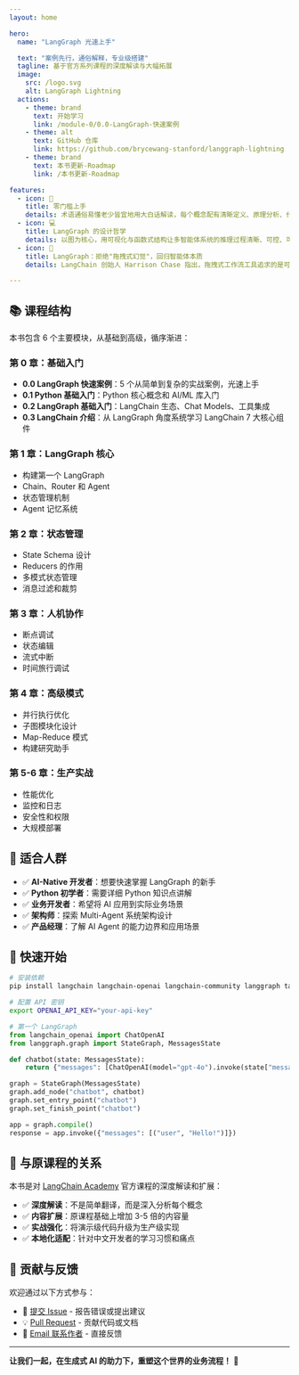 ```yaml
---
layout: home

hero:
  name: "LangGraph 光速上手"

  text: "案例先行，通俗解释，专业级搭建"
  tagline: 基于官方系列课程的深度解读与大幅拓展
  image:
    src: /logo.svg
    alt: LangGraph Lightning
  actions:
    - theme: brand
      text: 开始学习
      link: /module-0/0.0-LangGraph-快速案例
    - theme: alt
      text: GitHub 仓库
      link: https://github.com/brycewang-stanford/langgraph-lightning
    - theme: brand
      text: 本书更新-Roadmap
      link: /本书更新-Roadmap

features:
  - icon: 🎯
    title: 零门槛上手
    details: 术语通俗易懂老少皆宜地用大白话解读，每个概念配有清晰定义、原理分析、代码示例、常见陷阱和最佳实践，零基础的用户也能快速上手，把握整体架构与核心概念
  - icon: 💻
    title: LangGraph 的设计哲学
    details: 以图为核心，用可视化与函数式结构让多智能体系统的推理过程清晰、可控、可扩展
  - icon: 🤖
    title: LangGraph：拒绝"拖拽式幻觉"，回归智能体本质
    details: LangChain 创始人 Harrison Chase 指出，拖拽式工作流工具追求的是可预测性，却无法真正构建具备自主决策的智能体。LangChain 选择不做"另一个工作流构建器"，而是聚焦如何用代码与智能体结合，让 AI 从拼装工具走向真正的智能创造

--- 
```


## 📚 课程结构

本书包含 6 个主要模块，从基础到高级，循序渐进：

### 第 0 章：基础入门
- **0.0 LangGraph 快速案例**：5 个从简单到复杂的实战案例，光速上手
- **0.1 Python 基础入门**：Python 核心概念和 AI/ML 库入门
- **0.2 LangGraph 基础入门**：LangChain 生态、Chat Models、工具集成
- **0.3 LangChain 介绍**：从 LangGraph 角度系统学习 LangChain 7 大核心组件

### 第 1 章：LangGraph 核心
- 构建第一个 LangGraph
- Chain、Router 和 Agent
- 状态管理机制
- Agent 记忆系统

### 第 2 章：状态管理
- State Schema 设计
- Reducers 的作用
- 多模式状态管理
- 消息过滤和裁剪

### 第 3 章：人机协作
- 断点调试
- 状态编辑
- 流式中断
- 时间旅行调试

### 第 4 章：高级模式
- 并行执行优化
- 子图模块化设计
- Map-Reduce 模式
- 构建研究助手

### 第 5-6 章：生产实战
- 性能优化
- 监控和日志
- 安全性和权限
- 大规模部署

## 🎯 适合人群

- ✅ **AI-Native 开发者**：想要快速掌握 LangGraph 的新手
- ✅ **Python 初学者**：需要详细 Python 知识点讲解
- ✅ **业务开发者**：希望将 AI 应用到实际业务场景
- ✅ **架构师**：探索 Multi-Agent 系统架构设计
- ✅ **产品经理**：了解 AI Agent 的能力边界和应用场景

## 🚀 快速开始

```bash
# 安装依赖
pip install langchain langchain-openai langchain-community langgraph tavily-python

# 配置 API 密钥
export OPENAI_API_KEY="your-api-key"
```

```python
# 第一个 LangGraph
from langchain_openai import ChatOpenAI
from langgraph.graph import StateGraph, MessagesState

def chatbot(state: MessagesState):
    return {"messages": [ChatOpenAI(model="gpt-4o").invoke(state["messages"])]}

graph = StateGraph(MessagesState)
graph.add_node("chatbot", chatbot)
graph.set_entry_point("chatbot")
graph.set_finish_point("chatbot")

app = graph.compile()
response = app.invoke({"messages": [("user", "Hello!")]})
```

## 📖 与原课程的关系

本书是对 [LangChain Academy](https://academy.langchain.com/courses/intro-to-langgraph) 官方课程的深度解读和扩展：

- ✅ **深度解读**：不是简单翻译，而是深入分析每个概念
- ✅ **内容扩展**：原课程基础上增加 3-5 倍的内容量
- ✅ **实战强化**：将演示级代码升级为生产级实现
- ✅ **本地化适配**：针对中文开发者的学习习惯和痛点

## 🤝 贡献与反馈

欢迎通过以下方式参与：

- 📝 [提交 Issue](https://github.com/brycewang-stanford/langgraph-lightning/issues) - 报告错误或提出建议
- 💡 [Pull Request](https://github.com/brycewang-stanford/langgraph-lightning/pulls) - 贡献代码或文档
- 📧 [Email 联系作者](mailto:brycew6m@gmail.com) - 直接反馈

---

**让我们一起，在生成式 AI 的助力下，重塑这个世界的业务流程！** 🚀
